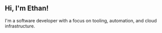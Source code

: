 ## Hi, I'm Ethan!

I'm a software developer with a focus on tooling, automation, and cloud infrastructure.
